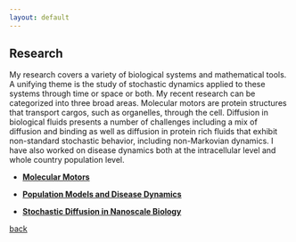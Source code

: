 ```yaml
---
layout: default
---
```

## Research

My research covers a variety of biological systems and mathematical tools.  A unifying theme is the study of stochastic dynamics applied to these systems through time or space or both.  My recent research can be categorized into three broad areas.  Molecular motors are protein structures that transport cargos, such as organelles, through the cell.  Diffusion in biological fluids presents a number of challenges including a mix of diffusion and binding as well as diffusion in protein rich fluids that exhibit non-standard stochastic behavior, including non-Markovian dynamics.  I have also worked on disease dynamics both at the intracellular level and whole country population level.

* **[Molecular Motors](./motors.html)**

* **[Population Models and Disease Dynamics](./disease.html)**

* **[Stochastic Diffusion in Nanoscale Biology](./diffusion.html)**

[back](./)